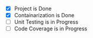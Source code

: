 - [x] Project is Done
- [x] Containarization is Done
- [ ] Unit Testing is in Progress
- [ ] Code Coverage is in Progress